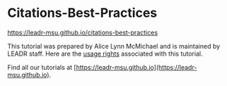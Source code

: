 # Citations-Best-Practices
https://leadr-msu.github.io/citations-best-practices

This tutorial was prepared by Alice Lynn McMichael and is maintained by LEADR staff. Here are the [usage rights](https://github.com/leadr-msu/citations-best-practices/blob/master/LICENSE) associated with this tutorial.

Find all our tutorials at [https://leadr-msu.github.io](https://leadr-msu.github.io).
